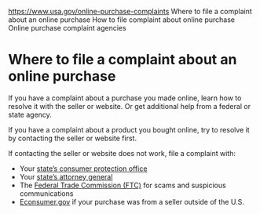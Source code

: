 

https://www.usa.gov/online-purchase-complaints
Where to file a complaint about an online purchase
How to file complaint about online purchase
Online purchase complaint agencies

Where to file a complaint about an online purchase
==================================================

If you have a complaint about a purchase you made online, learn how to resolve it with the seller or website. Or get additional help from a federal or state agency.

If you have a complaint about a product you bought online, try to resolve it by contacting the seller or website first.

If contacting the seller or website does not work, file a complaint with:

* Your
  [state’s consumer protection office](https://www.usa.gov/state-consumer)
* Your
  [state’s attorney general](https://www.naag.org/find-my-ag/)
* The
  [Federal Trade Commission (FTC)](https://reportfraud.ftc.gov/?orgcode=USAGOV)
  for scams and suspicious communications
* [Econsumer.gov](https://www.econsumer.gov/en/SelectAType/1#crnt)
  if your purchase was from a seller outside of the U.S.
